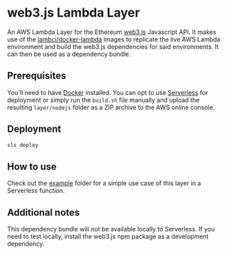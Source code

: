 # web3.js Lambda Layer

An AWS Lambda Layer for the Ethereum [web3.js](https://github.com/ethereum/web3.js) Javascript API. It makes use of the [lambci/docker-lambda](https://github.com/lambci/docker-lambda) images to replicate the live AWS Lambda environment and build the web3.js dependencies for said environments. It can then be used as a dependency bundle.

## Prerequisites

You'll need to have [Docker](https://www.docker.com/) installed. You can opt to use [Serverless](https://serverless.com) for deployment or simply run the `build.sh` file manually and upload the resulting `layer/nodejs` folder as a ZIP archive to the AWS online console.

## Deployment

```bash
sls deploy
```

## How to use

Check out the [example](example) folder for a simple use case of this layer in a Serverless function.

## Additional notes

This dependency bundle will not be available locally to Serverless. If you need to test locally, install the web3.js npm package as a development dependency.
